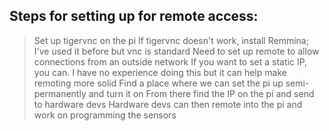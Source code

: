 ## Steps for setting up for remote access:

> Set up tigervnc on the pi
> If tigervnc doesn't work, install Remmina; I've used it before but vnc is standard
> Need to set up remote to allow connections from an outside network
> If you want to set a static IP, you can. I have no experience doing this but it can help make remoting more solid
> Find a place where we can set the pi up semi-permanently and turn it on
> From there find the IP on the pi and send to hardware devs
> Hardware devs can then remote into the pi and work on programming the sensors